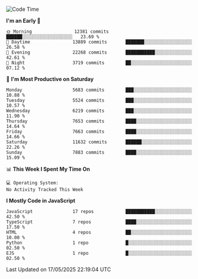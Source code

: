 <!--START_SECTION:waka-->
![Code Time](http://img.shields.io/badge/Code%20Time-3%2C498%20hrs%2059%20mins-blue)

**I'm an Early 🐤** 

```text
🌞 Morning                12381 commits       ██████░░░░░░░░░░░░░░░░░░░   23.69 % 
🌆 Daytime                13889 commits       ███████░░░░░░░░░░░░░░░░░░   26.58 % 
🌃 Evening                22268 commits       ███████████░░░░░░░░░░░░░░   42.61 % 
🌙 Night                  3719 commits        ██░░░░░░░░░░░░░░░░░░░░░░░   07.12 % 
```
📅 **I'm Most Productive on Saturday** 

```text
Monday                   5683 commits        ███░░░░░░░░░░░░░░░░░░░░░░   10.88 % 
Tuesday                  5524 commits        ███░░░░░░░░░░░░░░░░░░░░░░   10.57 % 
Wednesday                6219 commits        ███░░░░░░░░░░░░░░░░░░░░░░   11.90 % 
Thursday                 7653 commits        ████░░░░░░░░░░░░░░░░░░░░░   14.64 % 
Friday                   7663 commits        ████░░░░░░░░░░░░░░░░░░░░░   14.66 % 
Saturday                 11632 commits       ██████░░░░░░░░░░░░░░░░░░░   22.26 % 
Sunday                   7883 commits        ████░░░░░░░░░░░░░░░░░░░░░   15.09 % 
```


📊 **This Week I Spent My Time On** 

```text
💻 Operating System: 
No Activity Tracked This Week
```

**I Mostly Code in JavaScript** 

```text
JavaScript               17 repos            ███████████░░░░░░░░░░░░░░   42.50 % 
TypeScript               7 repos             ████░░░░░░░░░░░░░░░░░░░░░   17.50 % 
HTML                     4 repos             ██░░░░░░░░░░░░░░░░░░░░░░░   10.00 % 
Python                   1 repo              █░░░░░░░░░░░░░░░░░░░░░░░░   02.50 % 
EJS                      1 repo              █░░░░░░░░░░░░░░░░░░░░░░░░   02.50 % 
```




 Last Updated on 17/05/2025 22:19:04 UTC
<!--END_SECTION:waka-->

<!--
**likaiqiang/likaiqiang** is a ✨ _special_ ✨ repository because its `README.md` (this file) appears on your GitHub profile.

Here are some ideas to get you started:

- 🔭 I’m currently working on ...
- 🌱 I’m currently learning ...
- 👯 I’m looking to collaborate on ...
- 🤔 I’m looking for help with ...
- 💬 Ask me about ...
- 📫 How to reach me: ...
- 😄 Pronouns: ...
- ⚡ Fun fact: ...
-->
